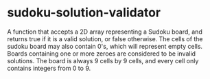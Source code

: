 # sudoku-solution-validator
A function that accepts a 2D array representing a Sudoku board, and returns true if it is a valid solution, or false otherwise. The cells of the sudoku board may also contain 0's, which will represent empty cells. Boards containing one or more zeroes are considered to be invalid solutions.  The board is always 9 cells by 9 cells, and every cell only contains integers from 0 to 9.
